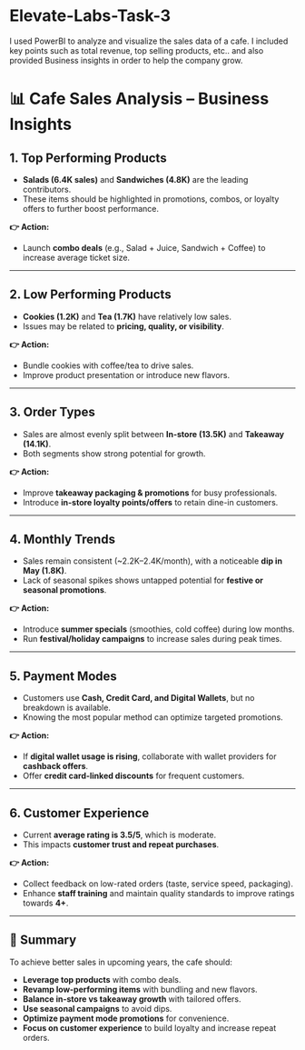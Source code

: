 # Elevate-Labs-Task-3
I used PowerBI to analyze and visualize the sales data of a cafe. I included key points such as total revenue, top selling products, etc.. and also provided Business insights in order to help the company grow.

# 📊 Cafe Sales Analysis – Business Insights

## 1. Top Performing Products
- **Salads (6.4K sales)** and **Sandwiches (4.8K)** are the leading contributors.  
- These items should be highlighted in promotions, combos, or loyalty offers to further boost performance.  

**👉 Action:**  
- Launch **combo deals** (e.g., Salad + Juice, Sandwich + Coffee) to increase average ticket size.  

---

## 2. Low Performing Products
- **Cookies (1.2K)** and **Tea (1.7K)** have relatively low sales.  
- Issues may be related to **pricing, quality, or visibility**.  

**👉 Action:**  
- Bundle cookies with coffee/tea to drive sales.  
- Improve product presentation or introduce new flavors.  

---

## 3. Order Types
- Sales are almost evenly split between **In-store (13.5K)** and **Takeaway (14.1K)**.  
- Both segments show strong potential for growth.  

**👉 Action:**  
- Improve **takeaway packaging & promotions** for busy professionals.  
- Introduce **in-store loyalty points/offers** to retain dine-in customers.  

---

## 4. Monthly Trends
- Sales remain consistent (~2.2K–2.4K/month), with a noticeable **dip in May (1.8K)**.  
- Lack of seasonal spikes shows untapped potential for **festive or seasonal promotions**.  

**👉 Action:**  
- Introduce **summer specials** (smoothies, cold coffee) during low months.  
- Run **festival/holiday campaigns** to increase sales during peak times.  

---

## 5. Payment Modes
- Customers use **Cash, Credit Card, and Digital Wallets**, but no breakdown is available.  
- Knowing the most popular method can optimize targeted promotions.  

**👉 Action:**  
- If **digital wallet usage is rising**, collaborate with wallet providers for **cashback offers**.  
- Offer **credit card-linked discounts** for frequent customers.  

---

## 6. Customer Experience
- Current **average rating is 3.5/5**, which is moderate.  
- This impacts **customer trust and repeat purchases**.  

**👉 Action:**  
- Collect feedback on low-rated orders (taste, service speed, packaging).  
- Enhance **staff training** and maintain quality standards to improve ratings towards **4+**.  

---

## 🚀 Summary
To achieve better sales in upcoming years, the cafe should:  
- **Leverage top products** with combo deals.  
- **Revamp low-performing items** with bundling and new flavors.  
- **Balance in-store vs takeaway growth** with tailored offers.  
- **Use seasonal campaigns** to avoid dips.  
- **Optimize payment mode promotions** for convenience.  
- **Focus on customer experience** to build loyalty and increase repeat orders.  
